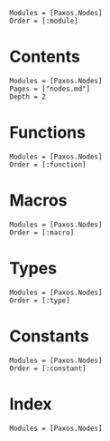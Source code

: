 ```@autodocs
Modules = [Paxos.Nodes]
Order = [:module]
```

# Contents

```@contents
Modules = [Paxos.Nodes]
Pages = ["nodes.md"]
Depth = 2
```

# Functions

```@autodocs
Modules = [Paxos.Nodes]
Order = [:function]
```

# Macros

```@autodocs
Modules = [Paxos.Nodes]
Order = [:macro]
```

# Types

```@autodocs
Modules = [Paxos.Nodes]
Order = [:type]
```

# Constants

```@autodocs
Modules = [Paxos.Nodes]
Order = [:constant]
```

# Index

```@index
Modules = [Paxos.Nodes]
```
